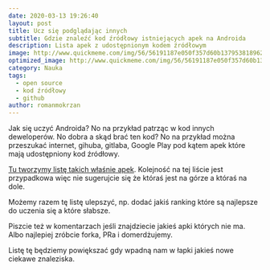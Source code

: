 ```yaml
---
date: 2020-03-13 19:26:40
layout: post
title: Ucz się podglądając innych
subtitle: Gdzie znaleźć kod źródłowy istniejących apek na Androida
description: Lista apek z udostępnionym kodem źródłowym
image: http://www.quickmeme.com/img/56/56191187e050f357d60b1379538189626318050ed48b2227a3f5b5de76eb8a07.jpg
optimized_image: http://www.quickmeme.com/img/56/56191187e050f357d60b1379538189626318050ed48b2227a3f5b5de76eb8a07.jpg
category: Nauka
tags:
  - open source
  - kod źródłowy
  - github
author: romanmokrzan
---
```


Jak się uczyć Androida? No na przykład patrząc w kod innych deweloperów. No dobra a skąd brać ten kod? No na przykład można przeszukać internet, gihuba, gitlaba, Google Play pod kątem apek które mają udostępniony kod źródłowy.

[Tu tworzymy listę takich właśnie apek](https://github.com/SigmaNgo/androidOpenSourceApps). Kolejność na tej liście jest przypadkowa więc nie sugerujcie się że któraś jest na górze a któraś na dole.

Możemy razem tę listę ulepszyć, np. dodać jakiś ranking które są najlepsze do uczenia się a które słabsze.

Piszcie też w komentarzach jeśli znajdziecie jakieś apki których nie ma. Albo najlepiej zróbcie forka, PRa i domerdżujemy.

Listę tę będziemy powiększać gdy wpadną nam w łapki jakieś nowe ciekawe znaleziska.
